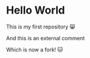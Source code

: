 # Hello World

This is my first repository 😸

And this is an external comment

Which is now a fork! :cat:
